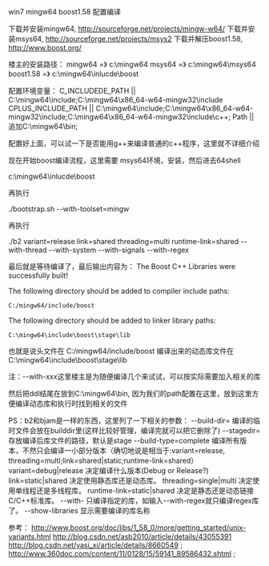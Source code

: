 win7 mingw64 boost1.58 配置编译

下载并安装mingw64, http://sourceforge.net/projects/mingw-w64/
下载并安装msys64, http://sourceforge.net/projects/msys2
下载并解压boost1.58, http://www.boost.org/

楼主的安装路径：
 mingw64 =》 c:\mingw64
 msys64 =》 c:\mingw64\msys64
 boost1.58 =》 c:\mingw64\inlucde\boost

配置环境变量：
C_INCLUDEDE_PATH     || C:\mingw64\include;C:\mingw64\x86_64-w64-mingw32\include
CPLUS_INCLUDE_PATH || C:\mingw64\include;C:\mingw64\x86_64-w64-mingw32\include;C:\mingw64\x86_64-w64-mingw32\include\c++;
Path                                  || 追加C:\mingw64\bin;

配置好上面，可以试一下是否能用g++来编译普通的c++程序，这里就不详细介绍

现在开始boost编译流程，这里需要 msys64环境，安装，然后进去64shell

c:\mingw64\inlucde\boost
 
再执行

./bootstrap.sh --with-toolset=mingw  

再执行

./b2 variant=release link=shared threading=multi runtime-link=shared --with-thread --with-system --with-signals --with-regex

最后就是等待编译了，最后输出内容为：
The Boost C++ Libraries were successfully built!

The following directory should be added to compiler include paths:

    C:/mingw64/include/boost

The following directory should be added to linker library paths:

    C:\mingw64\include\boost\stage\lib

也就是说头文件在 C:/mingw64/include/boost
编译出来的动态库文件在 C:\mingw64\include\boost\stage\lib

注：--with-xxx这里楼主是为随便编译几个来试试，可以按实际需要加入相关的库

然后把ddl结尾在放到C:\mingw64\bin, 因为我们的path配置在这里，放到这里方便编译动态库和执行时找到相关的文件

PS：b2和bjam是一样的东西，这里列了一下相关的参数：
 --build-dir=<builddir>          编译的临时文件会放在builddir里(这样比较好管理，编译完就可以把它删除了) 
--stagedir=<stagedir>          存放编译后库文件的路径，默认是stage 
--build-type=complete          编译所有版本，不然只会编译一小部分版本（确切地说是相当于:variant=release, threading=multi;link=shared|static;runtime-link=shared） 
variant=debug|release         决定编译什么版本(Debug or Release?) 
link=static|shared                 决定使用静态库还是动态库。 
threading=single|multi          决定使用单线程还是多线程库。 
runtime-link=static|shared    决定是静态还是动态链接C/C++标准库。 
--with-<library>                     只编译指定的库，如输入--with-regex就只编译regex库了。 
--show-libraries                    显示需要编译的库名称

参考：
http://www.boost.org/doc/libs/1_58_0/more/getting_started/unix-variants.html
http://blog.csdn.net/asb2010/article/details/43055391
http://blog.csdn.net/yasi_xi/article/details/8660549 ;
http://www.360doc.com/content/11/0128/15/59141_89586432.shtml ;
